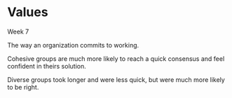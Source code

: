 # Values
Week 7

The way an organization commits to working.

Cohesive groups are much more likely to reach a quick consensus and feel confident in theirs solution.

Diverse groups took longer and were less quick, but were much more likely to be right.
